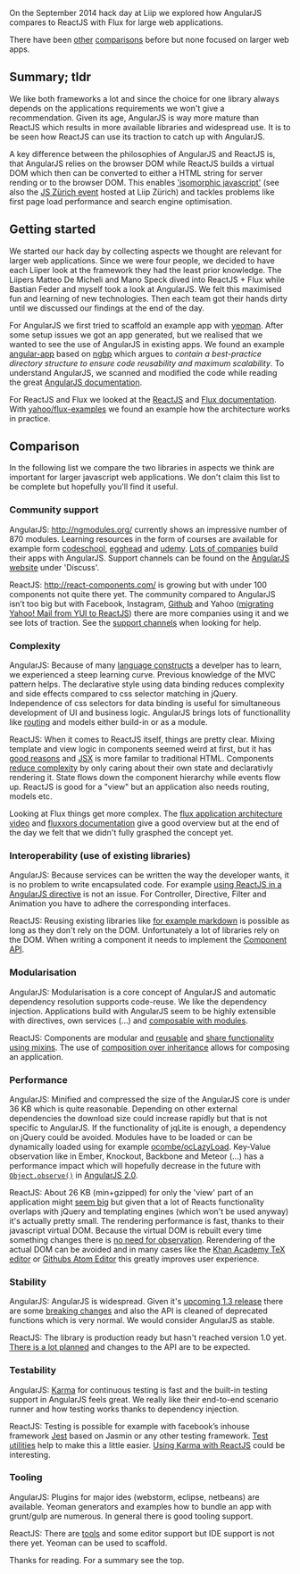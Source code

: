 
On the September 2014 hack day at Liip we explored how AngularJS compares to ReactJS with Flux for large web applications. 

There have been [other](http://www.quora.com/Pete-Hunt/Posts/Facebooks-React-vs-AngularJS-A-Closer-Look) [comparisons](https://medium.com/make-your-own-apps/facebooks-new-react-javascript-library-tutorial-rewritten-in-angularjs-e71bcedc36b) before but none focused on larger web apps.

## Summary; tldr

We like both frameworks a lot and since the choice for one library always depends on the applications requirements we won't give a recommendation. Given its age, AngularJS is way more mature than ReactJS which results in more available libraries and widespread use. It is to be seen how ReactJS can use its traction to catch up with AngularJS.

A key difference between the philosophies of AngularJS and ReactJS is, that AngularJS relies on the browser DOM while ReactJS builds a virtual DOM which then can be converted to either a HTML string for server rending or to the browser DOM. This enables ['isomorphic javascript'](http://nerds.airbnb.com/isomorphic-javascript-future-web-apps/) (see also the [JS Zürich event](http://techup.ch/1731/jszurich-building-isomorphic-apps) hosted at Liip Zürich) and tackles problems like first page load performance and search engine optimisation.

## Getting started
We started our hack day by collecting aspects we thought are relevant for larger web applications. 
Since we were four people, we decided to have each Liiper look at the framework they had the least prior knowledge. The Liipers Matteo De Micheli and Mano Speck dived into ReactJS + Flux while Bastian Feder and myself took a look at AngularJS. We felt this maximised fun and learning of new technologies. Then each team got their hands dirty until we discussed our findings at the end of the day. 

For AngularJS we first tried to scaffold an example app with [yeoman](http://yeoman.io). After some setup issues we got an app generated, but we realised that we wanted to see the use of AngularJS in existing apps. We found an example [angular-app](https://github.com/angular-app/angular-app) based on [ngbp](https://github.com/ngbp/ngbp) which argues to _contain a best-practice directory structure to ensure code reusability and maximum scalability_. To understand AngularJS, we scanned and modified the code while reading the great [AngularJS documentation](https://docs.angularjs.org/).

For ReactJS and Flux we looked at the [ReactJS](http://facebook.github.io/react/docs/why-react.html) and [Flux documentation](http://facebook.github.io/react/docs/flux-overview.html). With [yahoo/flux-examples](https://github.com/yahoo/flux-examples) we found an example how the architecture works in practice. 

## Comparison 
In the following list we compare the two libraries in aspects we think are important for larger javascript web applications. We don't claim this list to be complete but hopefully you'll find it useful.

### Community support
AngularJS: http://ngmodules.org/ currently shows an impressive number of 870 modules. Learning resources in the form of courses are available for example form [codeschool](https://www.codeschool.com/courses/shaping-up-with-angular-js), [egghead](https://egghead.io) and [udemy](https://www.udemy.com/angularjs/). [Lots of companies](https://builtwith.angularjs.org/) build their apps with AngularJS. Support channels can be found on the [AngularJS website](https://angularjs.org/) under 'Discuss'.

ReactJS: http://react-components.com/ is growing but with under 100 components not quite there yet. The community compared to AngularJS isn’t too big but with Facebook, Instagram, [Github](http://blog.atom.io/2014/07/02/moving-atom-to-react.html) and Yahoo ([migrating Yahoo! Mail from YUI to ReactJS](http://pablolmiranda.tumblr.com/post/97242478366/first-react-meetup-at-yahoo)) there are more companies using it and we see lots of traction. 
See the [support channels](http://facebook.github.io/react/support.html) when looking for help.

### Complexity
AngularJS: Because of many [language constructs](https://docs.angularjs.org/guide/concepts) a develper has to learn, we experienced a steep learning curve. Previous knowledge of the MVC pattern helps. The declarative style using data binding reduces complexity and side effects compared to css selector matching in jQuery. Independence of css selectors for data binding is useful for simultaneous development of UI and business logic. AngularJS brings lots of functionallity like [routing](https://docs.angularjs.org/api/ngRoute) and models either build-in or as a module.

ReactJS: When it comes to ReactJS itself, things are pretty clear. Mixing template and view logic in components seemed weird at first, but it has [good reasons](http://facebook.github.io/react/blog/2013/06/05/why-react.html) and [JSX](http://facebook.github.io/react/docs/jsx-in-depth.html) is more familar to traditional HTML. Components [reduce complexity](http://jlongster.com/Removing-User-Interface-Complexity,-or-Why-React-is-Awesome) by only caring about their own state and declarativly rendering it. State flows down the component hierarchy while events flow up. ReactJS is good for a "view" but an application also needs routing, models etc. 

Looking at Flux things get more complex. The [flux application architecture video](http://facebook.github.io/react/docs/flux-overview.html) and [fluxxors documentation](http://fluxxor.com/what-is-flux.html) give a good overview but at the end of the day we felt that we didn't fully grasphed the concept yet.

### Interoperability (use of existing libraries)
AngularJS: Because services can be written the way the developer wants, it is no problem to write encapsulated code. For example [using ReactJS in a AngularJS directive](http://www.williambrownstreet.net/blog/2014/04/faster-angularjs-rendering-angularjs-and-reactjs/) is not an issue. For Controller, Directive, Filter and Animation you have to adhere the corresponding interfaces.

ReactJS: Reusing existing libraries like [for example markdown](http://facebook.github.io/react/docs/tutorial.html) is possible as long as they don't rely on the DOM. Unfortunately a lot of libraries rely on the DOM. When writing a component it needs to implement the [Component API](http://facebook.github.io/react/docs/component-api.html).

### Modularisation 

AngularJS: Modularisation is a core concept of AngularJS and automatic dependency resolution supports code-reuse. We like the dependency injection. Applications build with AngularJS seem to be highly extensible with directives, own services (...) and [composable with modules](http://clintberry.com/2013/modular-angularjs-application-design/).

ReactJS: Components are modular and [reusable](http://facebook.github.io/react/docs/reusable-components.html) and [share functionality using mixins](http://stackoverflow.com/questions/21854938/using-mixins-vs-components-for-code-reuse-in-facebook-react). The use of [composition over inheritance](http://facebook.github.io/react/docs/multiple-components.html#children) allows for composing an application.

### Performance

AngularJS: Minified and compressed the size of the AngularJS core is under 36 KB which is quite reasonable. Depending on other external dependencies the download size could increase rapidly but that is not specific to AngularJS. If the functionality of jqLite is enough, a dependency on jQuery could be avoided. Modules have to be loaded or can be dynamically loaded using for example [ocombe/ocLazyLoad](https://github.com/ocombe/ocLazyLoad). Key-Value observation like in Ember, Knockout, Backbone and Meteor (...) has a performance impact which will hopefully decrease in the future with [`Object.observe()`](http://updates.html5rocks.com/2012/11/Respond-to-change-with-Object-observe) in [AngularJS 2.0](http://blog.angularjs.org/2014/03/angular-20.html).

ReactJS: About 26 KB (min+gzipped) for only the 'view' part of an application might [seem big](http://stackoverflow.com/questions/19807946/why-is-reacts-js-size-so-big-given-its-small-api) but given that a lot of Reacts functionality overlaps with jQuery and templating engines (which won't be used anyway) it's actually pretty small. The rendering performance is fast, thanks to their javascript virtual DOM. Because the virtual DOM is rebuilt every time something changes there is [no need for observation](http://stackoverflow.com/questions/21109361/why-is-reacts-concept-of-virtual-dom-said-to-be-more-performant-than-dirty-mode). Rerendering of the actual DOM can be avoided and in many cases like the [Khan Academy TeX editor](http://joelburget.com/backbone-to-react/) or [Githubs Atom Editor](http://blog.atom.io/2014/07/02/moving-atom-to-react.html) this greatly improves user experience.

### Stability
AngularJS: AngularJS is widespread. Given it's [upcoming 1.3 release](http://blog.angularjs.org/2013/12/angularjs-13-new-release-approaches.html) there are some [breaking changes](https://github.com/angular/angular.js/blob/master/CHANGELOG.md) and also the API is cleaned of deprecated functions which is very normal. We would consider AngularJS as stable.

ReactJS: The library is production ready but hasn't reached version 1.0 yet. [There is a lot planned](http://facebook.github.io/react/blog/2014/03/28/the-road-to-1.0.html) and changes to the API are to be expected.

### Testability
AngularJS: [Karma](http://karma-runner.github.io/0.12/index.html) for continuous testing is fast and the built-in testing support in AngularJS feels great. We really like their end-to-end scenario runner and how testing works thanks to dependency injection.

ReactJS: Testing is possible for example with facebook’s inhouse framework [Jest](http://facebook.github.io/jest/) based on Jasmin or any other testing framework. [Test utilities](http://facebook.github.io/react/docs/test-utils.html) help to make this a little easier. [Using Karma with ReactJS](http://myshareoftech.com/2013/12/unit-testing-react-dot-js-with-jasmine-and-karma.html) could be interesting.

### Tooling 

AngularJS: Plugins for major ides (webstorm, eclipse, netbeans) are available. Yeoman generators and examples how to bundle an app with grunt/gulp are numerous. In general there is good tooling support.

ReactJS: There are [tools](https://github.com/facebook/react/wiki/Complementary-Tools) and some editor support but IDE support is not there yet. Yeoman can be used to scaffold. 

Thanks for reading. For a summary see the top.
